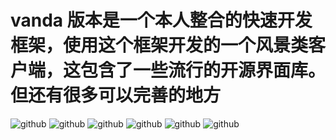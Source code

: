 vanda
 版本是一个本人整合的快速开发框架，使用这个框架开发的一个风景类客户端，这包含了一些流行的开源界面库。但还有很多可以完善的地方
=====
![github](https://github.com/10045125/vanda/blob/master/pic/Screenshot_2014-11-21-09-40-19.png "github")
![github](https://github.com/10045125/vanda/blob/master/pic/Screenshot_2014-11-21-09-40-30.png "github")
![github](https://github.com/10045125/vanda/blob/master/pic/Screenshot_2014-11-21-09-40-46.png "github")
![github](https://github.com/10045125/vanda/blob/master/pic/Screenshot_2014-11-21-09-40-54.png "github")
![github](https://github.com/10045125/vanda/blob/master/pic/Screenshot_2014-11-21-09-41-12.png "github")
![github](https://github.com/10045125/vanda/blob/master/pic/Screenshot_2014-11-21-09-41-23.png "github")
